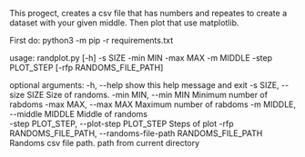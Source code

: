 This progect, creates a csv file that has numbers and repeates to create a dataset with your given middle. Then plot that use matplotlib.

First do:
python3 -m pip -r requirements.txt

usage: randplot.py [-h] -s SIZE -min MIN -max MAX -m MIDDLE -step PLOT_STEP [-rfp RANDOMS_FILE_PATH]

optional arguments:
  -h, --help            show this help message and exit
  -s SIZE, --size SIZE  Size of randoms.
  -min MIN, --min MIN   Minimum number of rabdoms
  -max MAX, --max MAX   Maximum number of rabdoms
  -m MIDDLE, --middle MIDDLE    Middle of randoms   
  -step PLOT_STEP, --plot-step PLOT_STEP Steps of plot
  -rfp RANDOMS_FILE_PATH, --randoms-file-path RANDOMS_FILE_PATH   Randoms csv file path. path from current directory